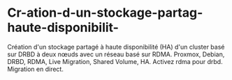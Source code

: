 # Cr-ation-d-un-stockage-partag-haute-disponibilit-
Création d'un stockage partagé à haute disponibilité (HA) d'un cluster basé sur DRBD à deux nœuds avec un réseau basé sur RDMA.
Proxmox, Debian, DRBD, RDMA, Live Migration, Shared Volume, HA.
Activez rdma pour drbd.
Migration en direct.
